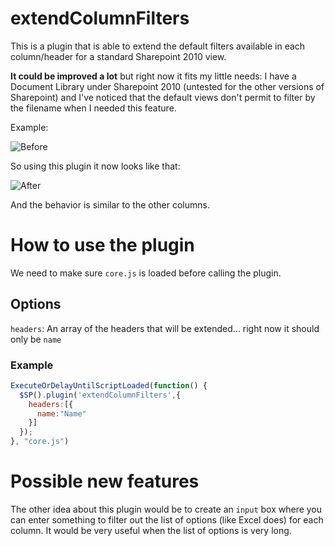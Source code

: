 # extendColumnFilters

This is a plugin that is able to extend the default filters available in each column/header for a standard Sharepoint 2010 view.

**It could be improved a lot** but right now it fits my little needs: I have a Document Library under Sharepoint 2010 (untested for the other versions of Sharepoint) and I've noticed that the default views don't permit to filter by the filename when I needed this feature.

Example:

![Before](https://raw.githubusercontent.com/Aymkdn/SharepointPlus/master/plugins/extendColumnFilters/images/before.png)

So using this plugin it now looks like that:

![After](https://raw.githubusercontent.com/Aymkdn/SharepointPlus/master/plugins/extendColumnFilters/images/after.png)

And the behavior is similar to the other columns.

# How to use the plugin

We need to make sure `core.js` is loaded before calling the plugin.

## Options

`headers`: An array of the headers that will be extended... right now it should only be `name`

### Example

```javascript
ExecuteOrDelayUntilScriptLoaded(function() {
  $SP().plugin('extendColumnFilters',{
    headers:[{
      name:"Name"
    }]
  });
}, "core.js")
```

# Possible new features

The other idea about this plugin would be to create an `input` box where you can enter something to filter out the list of options (like Excel does) for each column. It would be very useful when the list of options is very long.
